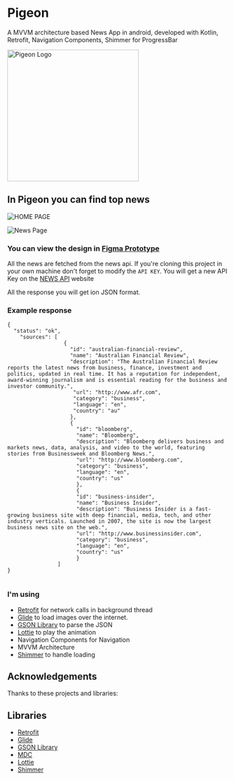 # Pigeon

A MVVM architecture based News App in android, developed with Kotlin, Retrofit, Navigation Components, Shimmer for ProgressBar

<img src="https://github.com/PriyabrataNaskar/Pigeon/blob/master/app/src/main/res/raw/pigeon_splash_image.gif" alt="Pigeon Logo" width="300"/>

## In Pigeon you can find top news
 
![HOME PAGE](https://github.com/PriyabrataNaskar/NewsApp/blob/master/screenshots/Home%20Page%20(Horizontal).png)

![News Page](https://github.com/PriyabrataNaskar/NewsApp/blob/master/screenshots/News%20Detail%20Page%20(Horizontal).png)

### You can view the design in [Figma Prototype](https://www.figma.com/proto/s0UUXrsQc1PdUmgHdAdGTR/News-App?node-id=0%3A1&scaling=scale-down&page-id=0%3A1&starting-point-node-id=84%3A7)

All the news are fetched from the news api. If you're cloning this project in your own machine don't forget to modify the ```API KEY```. You will get a new API Key on the [NEWS API](https://newsapi.org) website

All the response you will get ion JSON format.

### Example response
```
{
  "status": "ok",
    "sources": [
                  {
                    "id": "australian-financial-review",
                    "name": "Australian Financial Review",
                    "description": "The Australian Financial Review reports the latest news from business, finance, investment and politics, updated in real time. It has a reputation for independent, award-winning journalism and is essential reading for the business and investor community.",
                     "url": "http://www.afr.com",
                     "category": "business",
                     "language": "en",
                     "country": "au"
                    },
                    {
                      "id": "bloomberg",
                      "name": "Bloomberg",
                      "description": "Bloomberg delivers business and markets news, data, analysis, and video to the world, featuring stories from Businessweek and Bloomberg News.",
                      "url": "http://www.bloomberg.com",
                      "category": "business",
                      "language": "en",
                      "country": "us"
                      },
                      {
                      "id": "business-insider",
                      "name": "Business Insider",
                      "description": "Business Insider is a fast-growing business site with deep financial, media, tech, and other industry verticals. Launched in 2007, the site is now the largest business news site on the web.",
                      "url": "http://www.businessinsider.com",
                      "category": "business",
                      "language": "en",
                      "country": "us"
                      }
                ]
}


```

### I'm using 

- [Retrofit](https://square.github.io/retrofit/) for network calls in background thread
- [Glide](https://github.com/bumptech/glide) to load images over the internet.
- [GSON Library](https://github.com/google/gson) to parse the JSON
- [Lottie](https://github.com/airbnb/lottie-android) to play the animation
- Navigation Components for Navigation
- MVVM Architecture
- [Shimmer](https://github.com/facebook/shimmer-android) to handle loading

## Acknowledgements

Thanks to these projects and libraries:

## **Libraries**

- [Retrofit](https://square.github.io/retrofit/)
- [Glide](https://github.com/bumptech/glide)
- [GSON Library](https://github.com/google/gson)
- [MDC](https://material.io/develop/android/docs/getting-started)
- [Lottie](https://github.com/airbnb/lottie-android)
- [Shimmer](https://github.com/facebook/shimmer-android)
